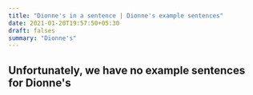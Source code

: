 ```yaml
---
title: "Dionne's in a sentence | Dionne's example sentences"
date: 2021-01-20T19:57:50+05:30
draft: falses
summary: "Dionne's"
---
```

## Unfortunately, we have no example sentences for Dionne's                 
